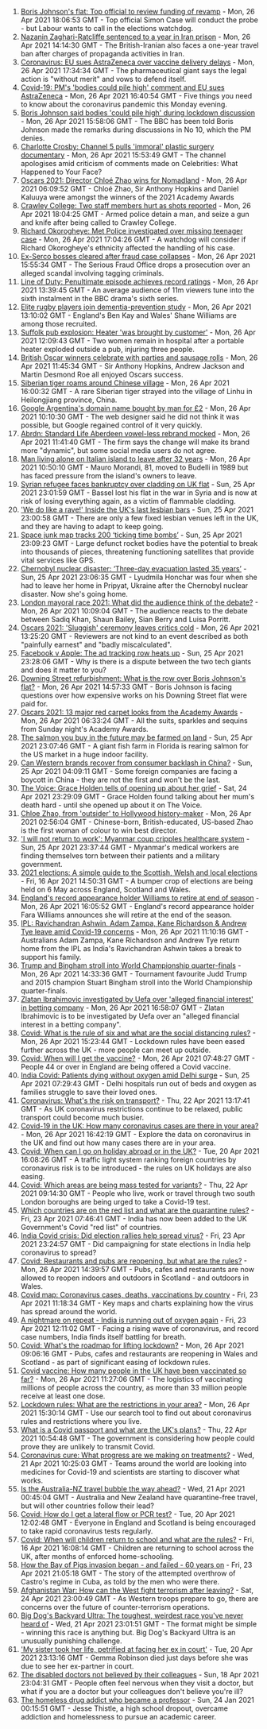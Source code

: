 1. [Boris Johnson's flat: Top official to review funding of revamp](https://www.bbc.co.uk/news/uk-politics-56883078) - Mon, 26 Apr 2021 18:06:53 GMT - Top official Simon Case will conduct the probe - but Labour wants to call in the elections watchdog.
2. [Nazanin Zaghari-Ratcliffe sentenced to a year in Iran prison](https://www.bbc.co.uk/news/uk-56888938) - Mon, 26 Apr 2021 14:14:30 GMT - The British-Iranian also faces a one-year travel ban after charges of propaganda activities in Iran.
3. [Coronavirus: EU sues AstraZeneca over vaccine delivery delays](https://www.bbc.co.uk/news/world-europe-56891326) - Mon, 26 Apr 2021 17:34:34 GMT - The pharmaceutical giant says the legal action is "without merit" and vows to defend itself.
4. [Covid-19: PM's 'bodies could pile high' comment and EU sues AstraZeneca](https://www.bbc.co.uk/news/uk-56892528) - Mon, 26 Apr 2021 16:40:54 GMT - Five things you need to know about the coronavirus pandemic this Monday evening.
5. [Boris Johnson said bodies 'could pile high' during lockdown discussion](https://www.bbc.co.uk/news/uk-politics-56890714) - Mon, 26 Apr 2021 15:58:06 GMT - The BBC has been told Boris Johnson made the remarks during discussions in No 10, which the PM denies.
6. [Charlotte Crosby: Channel 5 pulls 'immoral' plastic surgery documentary](https://www.bbc.co.uk/news/entertainment-arts-56888856) - Mon, 26 Apr 2021 15:53:49 GMT - The channel apologises amid criticism of comments made on Celebrities: What Happened to Your Face?
7. [Oscars 2021: Director Chloé Zhao wins for Nomadland](https://www.bbc.co.uk/news/entertainment-arts-56884675) - Mon, 26 Apr 2021 06:09:52 GMT - Chloé Zhao, Sir Anthony Hopkins and Daniel Kaluuya were amongst the winners of the 2021 Academy Awards
8. [Crawley College: Two staff members hurt as shots reported](https://www.bbc.co.uk/news/uk-england-sussex-56892589) - Mon, 26 Apr 2021 18:04:25 GMT - Armed police detain a man, and seize a gun and knife after being called to Crawley College.
9. [Richard Okorogheye: Met Police investigated over missing teenager case](https://www.bbc.co.uk/news/uk-england-london-56889188) - Mon, 26 Apr 2021 17:04:26 GMT - A watchdog will consider if Richard Okorogheye's ethnicity affected the handling of his case.
10. [Ex-Serco bosses cleared after fraud case collapses](https://www.bbc.co.uk/news/uk-england-56890662) - Mon, 26 Apr 2021 15:55:34 GMT - The Serious Fraud Office drops a prosecution over an alleged scandal involving tagging criminals.
11. [Line of Duty: Penultimate episode achieves record ratings](https://www.bbc.co.uk/news/entertainment-arts-56889021) - Mon, 26 Apr 2021 13:39:45 GMT - An average audience of 11m viewers tune into the sixth instalment in the BBC drama's sixth series.
12. [Elite rugby players join dementia-prevention study](https://www.bbc.co.uk/news/health-56888248) - Mon, 26 Apr 2021 13:10:02 GMT - England's Ben Kay and Wales' Shane Williams are among those recruited.
13. [Suffolk pub explosion: Heater 'was brought by customer'](https://www.bbc.co.uk/news/uk-england-suffolk-56889557) - Mon, 26 Apr 2021 12:09:43 GMT - Two women remain in hospital after a portable heater exploded outside a pub, injuring three people.
14. [British Oscar winners celebrate with parties and sausage rolls](https://www.bbc.co.uk/news/entertainment-arts-56886227) - Mon, 26 Apr 2021 11:45:34 GMT - Sir Anthony Hopkins, Andrew Jackson and Martin Desmond Roe all enjoyed Oscars success.
15. [Siberian tiger roams around Chinese village](https://www.bbc.co.uk/news/world-asia-china-56893327) - Mon, 26 Apr 2021 16:00:32 GMT - A rare Siberian tiger strayed into the village of Linhu in Heilongjiang province, China.
16. [Google Argentina's domain name bought by man for £2](https://www.bbc.co.uk/news/technology-56870270) - Mon, 26 Apr 2021 10:10:30 GMT - The web designer said he did not think it was possible, but Google regained control of it very quickly.
17. [Abrdn: Standard Life Aberdeen vowel-less rebrand mocked](https://www.bbc.co.uk/news/business-56888611) - Mon, 26 Apr 2021 11:41:40 GMT - The firm says the change will make its brand more "dynamic", but some social media users do not agree.
18. [Man living alone on Italian island to leave after 32 years](https://www.bbc.co.uk/news/world-europe-56885716) - Mon, 26 Apr 2021 10:50:10 GMT - Mauro Morandi, 81, moved to Budelli in 1989 but has faced pressure from the island's owners to leave.
19. [Syrian refugee faces bankruptcy over cladding on UK flat](https://www.bbc.co.uk/news/business-56778869) - Sun, 25 Apr 2021 23:01:59 GMT - Bassel lost his flat in the war in Syria and is now at risk of losing everything again, as a victim of flammable cladding.
20. ['We do like a rave!' Inside the UK's last lesbian bars](https://www.bbc.co.uk/news/uk-56866034) - Sun, 25 Apr 2021 23:00:58 GMT - There are only a few fixed lesbian venues left in the UK, and they are having to adapt to keep going.
21. [Space junk map tracks 200 ‘ticking time bombs’](https://www.bbc.co.uk/news/science-environment-56845104) - Sun, 25 Apr 2021 23:09:23 GMT - Large defunct rocket bodies have the potential to break into thousands of pieces, threatening functioning satellites that provide vital services like GPS.
22. [Chernobyl nuclear disaster: ‘Three-day evacuation lasted 35 years’](https://www.bbc.co.uk/news/world-europe-56864709) - Sun, 25 Apr 2021 23:06:35 GMT - Lyudmila Honchar was four when she had to leave her home in Pripyat, Ukraine after the Chernobyl nuclear disaster. Now she's going home.
23. [London mayoral race 2021: What did the audience think of the debate?](https://www.bbc.co.uk/news/uk-england-london-56831183) - Mon, 26 Apr 2021 10:09:04 GMT - The audience reacts to the debate between Sadiq Khan, Shaun Bailey, Sian Berry and Luisa Porritt.
24. [Oscars 2021: 'Sluggish' ceremony leaves critics cold](https://www.bbc.co.uk/news/entertainment-arts-56885646) - Mon, 26 Apr 2021 13:25:20 GMT - Reviewers are not kind to an event described as both "painfully earnest" and "badly miscalculated".
25. [Facebook v Apple: The ad tracking row heats up](https://www.bbc.co.uk/news/technology-56831241) - Sun, 25 Apr 2021 23:28:06 GMT - Why is there is a dispute between the two tech giants and does it matter to you?
26. [Downing Street refurbishment: What is the row over Boris Johnson's flat?](https://www.bbc.co.uk/news/uk-politics-56878663) - Mon, 26 Apr 2021 14:57:33 GMT - Boris Johnson is facing questions over how expensive works on his Downing Street flat were paid for.
27. [Oscars 2021: 13 major red carpet looks from the Academy Awards](https://www.bbc.co.uk/news/entertainment-arts-56864780) - Mon, 26 Apr 2021 06:33:24 GMT - All the suits, sparkles and sequins from Sunday night's Academy Awards.
28. [The salmon you buy in the future may be farmed on land](https://www.bbc.co.uk/news/business-56829129) - Sun, 25 Apr 2021 23:07:46 GMT - A giant fish farm in Florida is rearing salmon for the US market in a huge indoor facility.
29. [Can Western brands recover from consumer backlash in China?](https://www.bbc.co.uk/news/business-56598884) - Sun, 25 Apr 2021 04:09:11 GMT - Some foreign companies are facing a boycott in China - they are not the first and won't be the last.
30. [The Voice: Grace Holden tells of opening up about her grief](https://www.bbc.co.uk/news/uk-england-essex-56608101) - Sat, 24 Apr 2021 23:29:09 GMT - Grace Holden found talking about her mum's death hard - until she opened up about it on The Voice.
31. [Chloe Zhao, from 'outsider' to Hollywood history-maker](https://www.bbc.co.uk/news/entertainment-arts-56828748) - Mon, 26 Apr 2021 02:56:04 GMT - Chinese-born, British-educated, US-based Zhao is the first woman of colour to win best director.
32. ['I will not return to work': Myanmar coup cripples healthcare system](https://www.bbc.co.uk/news/world-asia-56827116) - Sun, 25 Apr 2021 23:37:44 GMT - Myanmar's medical workers are finding themselves torn between their patients and a military government.
33. [2021 elections: A simple guide to the Scottish, Welsh and local elections](https://www.bbc.co.uk/news/uk-politics-56286643) - Fri, 16 Apr 2021 14:50:31 GMT - A bumper crop of elections are being held on 6 May across England, Scotland and Wales.
34. [England's record appearance holder Williams to retire at end of season](https://www.bbc.co.uk/sport/football/56893890) - Mon, 26 Apr 2021 16:05:52 GMT - England's record appearance holder Fara Williams announces she will retire at the end of the season.
35. [IPL: Ravichandran Ashwin, Adam Zampa, Kane Richardson & Andrew Tye leave amid Covid-19 concerns](https://www.bbc.co.uk/sport/cricket/56884815) - Mon, 26 Apr 2021 11:10:16 GMT - Australians Adam Zampa, Kane Richardson and Andrew Tye return home from the IPL as India's Ravichandran Ashwin takes a break to support his family.
36. [Trump and Bingham stroll into World Championship quarter-finals](https://www.bbc.co.uk/sport/snooker/56889968) - Mon, 26 Apr 2021 14:33:36 GMT - Tournament favourite Judd Trump and 2015 champion Stuart Bingham stroll into the World Championship quarter-finals.
37. [Zlatan Ibrahimovic investigated by Uefa over 'alleged financial interest' in betting company](https://www.bbc.co.uk/sport/football/56893892) - Mon, 26 Apr 2021 16:58:07 GMT - Zlatan Ibrahimovic is to be investigated by Uefa over an "alleged financial interest in a betting company".
38. [Covid: What is the rule of six and what are the social distancing rules?](https://www.bbc.co.uk/news/uk-51506729) - Mon, 26 Apr 2021 15:23:44 GMT - Lockdown rules have been eased further across the UK - more people can meet up outside.
39. [Covid: When will I get the vaccine?](https://www.bbc.co.uk/news/health-55045639) - Mon, 26 Apr 2021 07:48:27 GMT - People 44 or over in England are being offered a Covid vaccine.
40. [India Covid: Patients dying without oxygen amid Delhi surge](https://www.bbc.co.uk/news/56876695) - Sun, 25 Apr 2021 07:29:43 GMT - Delhi hospitals run out of beds and oxygen as families struggle to save their loved ones.
41. [Coronavirus: What's the risk on transport?](https://www.bbc.co.uk/news/health-51736185) - Thu, 22 Apr 2021 13:17:41 GMT - As UK coronavirus restrictions continue to be relaxed, public transport could become much busier.
42. [Covid-19 in the UK: How many coronavirus cases are there in your area?](https://www.bbc.co.uk/news/uk-51768274) - Mon, 26 Apr 2021 16:42:19 GMT - Explore the data on coronavirus in the UK and find out how many cases there are in your area.
43. [Covid: When can I go on holiday abroad or in the UK?](https://www.bbc.co.uk/news/explainers-52646738) - Tue, 20 Apr 2021 16:08:26 GMT - A traffic light system ranking foreign countries by coronavirus risk is to be introduced - the rules on UK holidays are also easing.
44. [Covid: Which areas are being mass tested for variants?](https://www.bbc.co.uk/news/explainers-54872039) - Thu, 22 Apr 2021 09:14:30 GMT - People who live, work or travel through two south London boroughs are being urged to take a Covid-19 test.
45. [Which countries are on the red list and what are the quarantine rules?](https://www.bbc.co.uk/news/explainers-52544307) - Fri, 23 Apr 2021 07:46:41 GMT - India has now been added to the UK Government's Covid "red list" of countries.
46. [India Covid crisis: Did election rallies help spread virus?](https://www.bbc.co.uk/news/56858980) - Fri, 23 Apr 2021 23:24:57 GMT - Did campaigning for state elections in India help coronavirus to spread?
47. [Covid: Restaurants and pubs are reopening, but what are the rules?](https://www.bbc.co.uk/news/business-52977388) - Mon, 26 Apr 2021 14:39:57 GMT - Pubs, cafes and restaurants are now allowed to reopen indoors and outdoors in Scotland - and outdoors in Wales.
48. [Covid map: Coronavirus cases, deaths, vaccinations by country](https://www.bbc.co.uk/news/world-51235105) - Fri, 23 Apr 2021 11:18:34 GMT - Key maps and charts explaining how the virus has spread around the world.
49. [A nightmare on repeat - India is running out of oxygen again](https://www.bbc.co.uk/news/uk-56841381) - Fri, 23 Apr 2021 12:11:02 GMT - Facing a rising wave of coronavirus, and record case numbers, India finds itself battling for breath.
50. [Covid: What's the roadmap for lifting lockdown?](https://www.bbc.co.uk/news/explainers-52530518) - Mon, 26 Apr 2021 09:06:16 GMT - Pubs, cafes and restaurants are reopening in Wales and Scotland - as part of significant easing of lockdown rules.
51. [Covid vaccine: How many people in the UK have been vaccinated so far?](https://www.bbc.co.uk/news/health-55274833) - Mon, 26 Apr 2021 11:27:06 GMT - The logistics of vaccinating millions of people across the country, as more than 33 million people receive at least one dose.
52. [Lockdown rules: What are the restrictions in your area?](https://www.bbc.co.uk/news/uk-54373904) - Mon, 26 Apr 2021 15:30:14 GMT - Use our search tool to find out about coronavirus rules and restrictions where you live.
53. [What is a Covid passport and what are the UK's plans?](https://www.bbc.co.uk/news/explainers-55718553) - Thu, 22 Apr 2021 10:54:48 GMT - The government is considering how people could prove they are unlikely to transmit Covid.
54. [Coronavirus cure: What progress are we making on treatments?](https://www.bbc.co.uk/news/health-52354520) - Wed, 21 Apr 2021 10:25:03 GMT - Teams around the world are looking into medicines for Covid-19 and scientists are starting to discover what works.
55. [Is the Australia-NZ travel bubble the way ahead?](https://www.bbc.co.uk/news/business-56796943) - Wed, 21 Apr 2021 00:45:04 GMT - Australia and New Zealand have quarantine-free travel, but will other countries follow their lead?
56. [Covid: How do I get a lateral flow or PCR test?](https://www.bbc.co.uk/news/health-51943612) - Tue, 20 Apr 2021 12:02:48 GMT - Everyone in England and Scotland is being encouraged to take rapid coronavirus tests regularly.
57. [Covid: When will children return to school and what are the rules?](https://www.bbc.co.uk/news/education-51643556) - Fri, 16 Apr 2021 16:08:14 GMT - Children are returning to school across the UK, after months of enforced home-schooling.
58. [How the Bay of Pigs invasion began - and failed - 60 years on](https://www.bbc.co.uk/news/world-us-canada-56808455) - Fri, 23 Apr 2021 21:05:18 GMT - The story of the attempted overthrow of Castro's regime in Cuba, as told by the men who were there.
59. [Afghanistan War: How can the West fight terrorism after leaving?](https://www.bbc.co.uk/news/world-asia-56860781) - Sat, 24 Apr 2021 23:00:49 GMT - As Western troops prepare to go, there are concerns over the future of counter-terrorism operations.
60. [Big Dog's Backyard Ultra: The toughest, weirdest race you've never heard of](https://www.bbc.co.uk/sport/56720358) - Wed, 21 Apr 2021 23:01:51 GMT - The format might be simple - winning this race is anything but. Big Dog's Backyard Ultra is an unusually punishing challenge.
61. ['My sister took her life, petrified at facing her ex in court'](https://www.bbc.co.uk/news/uk-56539465) - Tue, 20 Apr 2021 23:13:16 GMT - Gemma Robinson died just days before she was due to see her ex-partner in court.
62. [The disabled doctors not believed by their colleagues](https://www.bbc.co.uk/news/disability-56244376) - Sun, 18 Apr 2021 23:04:31 GMT - People often feel nervous when they visit a doctor, but what if you are a doctor but your colleagues don't believe you're ill?
63. [The homeless drug addict who became a professor](https://www.bbc.co.uk/news/stories-55559382) - Sun, 24 Jan 2021 00:15:51 GMT - Jesse Thistle, a high school dropout, overcame addiction and homelessness to pursue an academic career.
